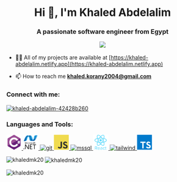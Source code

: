 <h1 align="center">Hi 👋, I'm Khaled Abdelalim</h1>
<h3 align="center">A passionate software engineer from Egypt</h3>
<div align="center"> <img height="200" src="https://img.freepik.com/free-vector/hand-drawn-web-developers_23-2148819604.jpg"  /> </div>

- 👨‍💻 All of my projects are available at [https://khaled-abdelalim.netlify.app](https://khaled-abdelalim.netlify.app)

- 📫 How to reach me **khaled.korany2004@gmail.com**

<h3 align="left">Connect with me:</h3>
<p align="left">
<a href="https://linkedin.com/in/khaled-abdelalim-42428b260" target="blank"><img align="center" src="https://raw.githubusercontent.com/rahuldkjain/github-profile-readme-generator/master/src/images/icons/Social/linked-in-alt.svg" alt="khaled-abdelalim-42428b260" height="30" width="40" /></a>
</p>

<h3 align="left">Languages and Tools:</h3>
<p align="left"> <a href="https://www.w3schools.com/cs/" target="_blank" rel="noreferrer"> <img src="https://raw.githubusercontent.com/devicons/devicon/master/icons/csharp/csharp-original.svg" alt="csharp" width="40" height="40"/> </a> <a href="https://dotnet.microsoft.com/" target="_blank" rel="noreferrer"> <img src="https://raw.githubusercontent.com/devicons/devicon/master/icons/dot-net/dot-net-original-wordmark.svg" alt="dotnet" width="40" height="40"/> </a> <a href="https://git-scm.com/" target="_blank" rel="noreferrer"> <img src="https://www.vectorlogo.zone/logos/git-scm/git-scm-icon.svg" alt="git" width="40" height="40"/> </a> <a href="https://developer.mozilla.org/en-US/docs/Web/JavaScript" target="_blank" rel="noreferrer"> <img src="https://raw.githubusercontent.com/devicons/devicon/master/icons/javascript/javascript-original.svg" alt="javascript" width="40" height="40"/> </a> <a href="https://www.microsoft.com/en-us/sql-server" target="_blank" rel="noreferrer"> <img src="https://www.svgrepo.com/show/303229/microsoft-sql-server-logo.svg" alt="mssql" width="40" height="40"/> </a> <a href="https://reactjs.org/" target="_blank" rel="noreferrer"> <img src="https://raw.githubusercontent.com/devicons/devicon/master/icons/react/react-original-wordmark.svg" alt="react" width="40" height="40"/> </a> <a href="https://tailwindcss.com/" target="_blank" rel="noreferrer"> <img src="https://www.vectorlogo.zone/logos/tailwindcss/tailwindcss-icon.svg" alt="tailwind" width="40" height="40"/> </a> <a href="https://www.typescriptlang.org/" target="_blank" rel="noreferrer"> <img src="https://raw.githubusercontent.com/devicons/devicon/master/icons/typescript/typescript-original.svg" alt="typescript" width="40" height="40"/> </a> </p>

<p><img align="left" src="https://github-readme-stats.vercel.app/api/top-langs?username=khaledmk20&show_icons=true&locale=en&layout=compact" alt="khaledmk20" /></p>

<p>&nbsp;<img align="center" src="https://github-readme-stats.vercel.app/api?username=khaledmk20&show_icons=true&locale=en" alt="khaledmk20" /></p>

<p><img align="center" src="https://github-readme-streak-stats.herokuapp.com/?user=khaledmk20&" alt="khaledmk20" /></p>

